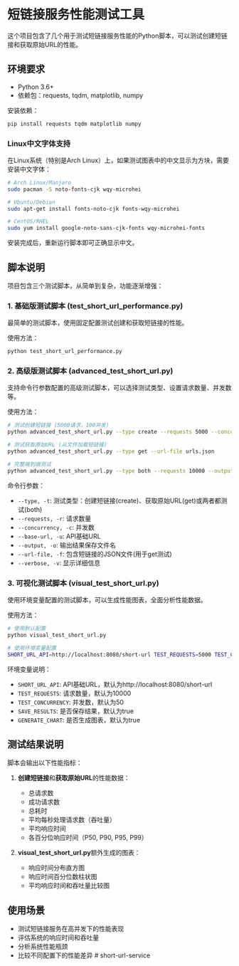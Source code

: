 # 短链接服务性能测试工具

这个项目包含了几个用于测试短链接服务性能的Python脚本，可以测试创建短链接和获取原始URL的性能。

## 环境要求

- Python 3.6+
- 依赖包：requests, tqdm, matplotlib, numpy

安装依赖：
```bash
pip install requests tqdm matplotlib numpy
```

### Linux中文字体支持

在Linux系统（特别是Arch Linux）上，如果测试图表中的中文显示为方块，需要安装中文字体：

```bash
# Arch Linux/Manjaro
sudo pacman -S noto-fonts-cjk wqy-microhei

# Ubuntu/Debian
sudo apt-get install fonts-noto-cjk fonts-wqy-microhei

# CentOS/RHEL
sudo yum install google-noto-sans-cjk-fonts wqy-microhei-fonts
```

安装完成后，重新运行脚本即可正确显示中文。

## 脚本说明

项目包含三个测试脚本，从简单到复杂，功能逐渐增强：

### 1. 基础版测试脚本 (test_short_url_performance.py)

最简单的测试脚本，使用固定配置测试创建和获取短链接的性能。

使用方法：
```bash
python test_short_url_performance.py
```

### 2. 高级版测试脚本 (advanced_test_short_url.py)

支持命令行参数配置的高级测试脚本，可以选择测试类型、设置请求数量、并发数等。

使用方法：
```bash
# 测试创建短链接 (5000请求，100并发)
python advanced_test_short_url.py --type create --requests 5000 --concurrency 100

# 测试获取原始URL (从文件加载短链接)
python advanced_test_short_url.py --type get --url-file urls.json

# 完整端到端测试
python advanced_test_short_url.py --type both --requests 10000 --output results.json
```

命令行参数：
- `--type, -t`: 测试类型：创建短链接(create)、获取原始URL(get)或两者都测试(both)
- `--requests, -r`: 请求数量
- `--concurrency, -c`: 并发数
- `--base-url, -u`: API基础URL
- `--output, -o`: 输出结果保存文件名
- `--url-file, -f`: 包含短链接的JSON文件(用于get测试)
- `--verbose, -v`: 显示详细信息

### 3. 可视化测试脚本 (visual_test_short_url.py)

使用环境变量配置的测试脚本，可以生成性能图表，全面分析性能数据。

使用方法：
```bash
# 使用默认配置
python visual_test_short_url.py

# 使用环境变量配置
SHORT_URL_API=http://localhost:8080/short-url TEST_REQUESTS=5000 TEST_CONCURRENCY=100 python visual_test_short_url.py
```

环境变量说明：
- `SHORT_URL_API`: API基础URL，默认为http://localhost:8080/short-url
- `TEST_REQUESTS`: 请求数量，默认为10000
- `TEST_CONCURRENCY`: 并发数，默认为50
- `SAVE_RESULTS`: 是否保存结果，默认为true
- `GENERATE_CHART`: 是否生成图表，默认为true

## 测试结果说明

脚本会输出以下性能指标：

1. **创建短链接**和**获取原始URL**的性能数据：
   - 总请求数
   - 成功请求数
   - 总耗时
   - 平均每秒处理请求数（吞吐量）
   - 平均响应时间
   - 各百分位响应时间（P50, P90, P95, P99）

2. **visual_test_short_url.py**额外生成的图表：
   - 响应时间分布直方图
   - 响应时间百分位数柱状图
   - 平均响应时间和吞吐量比较图

## 使用场景

- 测试短链接服务在高并发下的性能表现
- 评估系统的响应时间和吞吐量
- 分析系统性能瓶颈
- 比较不同配置下的性能差异 # short-url-service
